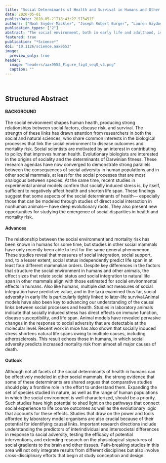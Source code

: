 ```yaml
---
title: "Social Determinants of Health and Survival in Humans and Other Animals"
date: 2020-05-01
publishDate: 2020-05-21T18:43:27.573451Z
authors: ["Noah Snyder-Mackler", "Joseph Robert Burger", "Lauren Gaydosh", "Daniel W. Belsky", "Grace A. Noppert", "Fernando A. Campos", "Alessandro Bartolomucci", "Yang Claire Yang", "Allison E. Aiello", "Angela O'Rand", "Kathleen Mullan Harris", "Carol A. Shively", "Susan C. Alberts", "Jenny Tung"]
publication_types: ["2"]
abstract: "The social environment, both in early life and adulthood, is one of the strongest predictors of morbidity and mortality risk in humans. Evidence from long-term studies of other social mammals indicates that this relationship is similar across many species. In addition, experimental studies show that social interactions can causally alter animal physiology, disease risk, and life span itself. These findings highlight the importance of the social environment to health and mortality as well as Darwinian fitness—outcomes of interest to social scientists and biologists alike. They thus emphasize the utility of cross-species analysis for understanding the predictors of, and mechanisms underlying, social gradients in health."
featured: true
publication: "*Science*"
doi: "10.1126/science.aax9553"
image:
  preview_only: true
header:
  image: "headers/aax9553_Figure_fig4_seq8_v3.png"
  caption: ""
---
```


<br>

## Structured Abstract
#### BACKGROUND
The social environment shapes human health, producing strong relationships between social factors, disease risk, and survival. The strength of these links has drawn attention from researchers in both the social and natural sciences, who share common interests in the biological processes that link the social environment to disease outcomes and mortality risk. Social scientists are motivated by an interest in contributing to policy that improves human health. Evolutionary biologists are interested in the origins of sociality and the determinants of Darwinian fitness. These research agendas have now converged to demonstrate strong parallels between the consequences of social adversity in human populations and in other social mammals, at least for the social processes that are most analogous between species. At the same time, recent studies in experimental animal models confirm that socially induced stress is, by itself, sufficient to negatively affect health and shorten life span. These findings suggest that some aspects of the social determinants of health— especially those that can be modeled through studies of direct social interaction in nonhuman animals— have deep evolutionary roots. They also present new opportunities for studying the emergence of social disparities in health and mortality risk.


#### Advances
The relationship between the social environment and mortality risk has been known in humans for some time, but studies in other social mammals have only recently been able to test for the same general phenomenon. These studies reveal that measures of social integration, social support, and, to a lesser extent, social status independently predict life span in at least four different mammalian orders. Despite key differences in the factors that structure the social environment in humans and other animals, the effect sizes that relate social status and social integration to natural life span in other mammals align with those estimated for social environmental effects in humans. Also like humans, multiple distinct measures of social integration have predictive value, and in the taxa examined thus far, social adversity in early life is particularly tightly linked to later-life survival.Animal models have also been key to advancing our understanding of the causal links between social processes and health. Studies in laboratory animals indicate that socially induced stress has direct effects on immune function, disease susceptibility, and life span. Animal models have revealed pervasive changes in the response to social adversity that are detectable at the molecular level. Recent work in mice has also shown that socially induced stress shortens natural life spans owing to multiple causes, including atherosclerosis. This result echoes those in humans, in which social adversity predicts increased mortality risk from almost all major causes of death. 


#### Outlook
Although not all facets of the social determinants of health in humans can be effectively modeled in other social mammals, the strong evidence that some of these determinants are shared argues that comparative studies should play a frontline role in the effort to understand them. Expanding the set of species studied in nature, as well as the range of human populations in which the social environment is well characterized, should be a priority. Such studies have high potential to shed light on the pathways that connect social experience to life course outcomes as well as the evolutionary logic that accounts for these effects. Studies that draw on the power and tools afforded by laboratory model organisms are also crucial because of their potential for identifying causal links. Important research directions include understanding the predictors of interindividual and intersocietal differences in response to social adversity, testing the efficacy of potential interventions, and extending research on the physiological signatures of social gradients to the brain and other tissues. Path-breaking studies in this area will not only integrate results from different disciplines but also involve cross-disciplinary efforts that begin at study conception and design.
